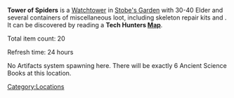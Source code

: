 **Tower of Spiders** is a [Watchtower](Watchtower.md "wikilink") in
[Stobe's Garden](Stobe's_Garden.md "wikilink") with 30-40 Elder [](Blood_Spider.md) and several containers of
miscellaneous loot, including skeleton repair kits and [](Ancient_Science_Book.md). It can be discovered by reading
a **Tech Hunters [Map](Maps.md "wikilink")**.

Total item count: 20

Refresh time: 24 hours

No Artifacts system spawning here. There will be exactly 6 Ancient
Science Books at this location.

[Category:Locations](Category:Locations "wikilink")